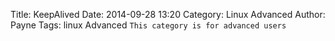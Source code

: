 Title: KeepAlived
Date: 2014-09-28 13:20
Category: Linux Advanced
Author: Payne
Tags: linux Advanced
`This category is for advanced users`
